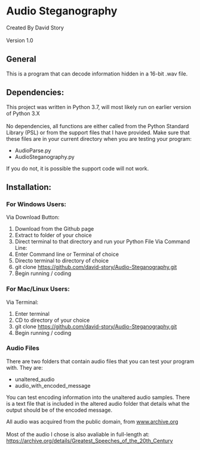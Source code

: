 # Audio Steganography
Created By David Story
<br></br>
Version 1.0

## General
This is a program that can decode information hidden in a 16-bit .wav file.

## Dependencies:
This project was written in Python 3.7, will most likely run on earlier version of Python 3.X
<br></br>
No dependencies, all functions are either called from the Python Standard Library (PSL) or from the support files that I have provided.
Make sure that these files are in your current directory when you are testing your program:
  * AudioParse.py
  * AudioSteganography.py

If you do not, it is possible the support code will not work.

## Installation:
### For Windows Users:
  Via Download Button:
   1) Download from the Github page
   2) Extract to folder of your choice
   3) Direct terminal to that directory and run your Python File
  Via Command Line:
   1) Enter Command line or Terminal of choice
   2) Directo terminal to directory of choice
   3) git clone https://github.com/david-story/Audio-Steganography.git
   4) Begin running / coding

### For Mac/Linux Users:
 Via Terminal:
  1) Enter terminal
  2) CD to directory of your choice
  3) git clone https://github.com/david-story/Audio-Steganography.git
  4) Begin running / coding

### Audio Files
There are two folders that contain audio files that you can test your program with.
They are:
* unaltered_audio
* audio_with_encoded_message

You can test encoding information into the unaltered audio samples. There is a text file that is included in the altered audio folder that details what the output should be of the encoded message.

All audio was acquired from the public domain, from www.archive.org<br></br>
Most of the audio I chose is also avaliable in full-length at: https://archive.org/details/Greatest_Speeches_of_the_20th_Century
